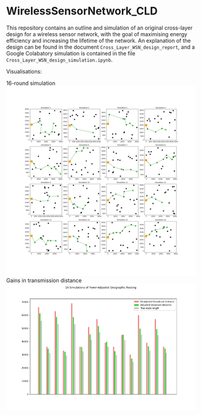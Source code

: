 # WirelessSensorNetwork_CLD
This repository contains an outline and simulation of an original cross-layer design for a wireless sensor network, with the goal of maximising energy efficiency and increasing the lifetime of the network. An explanation of the design can be found in the document `Cross_Layer_WSN_design_report`, and a Google Colabatory simulation is contained in the file `Cross_Layer_WSN_design_simulation.ipynb`. 

Visualisations: 

16-round simulation
![simulation](https://github.com/babsyco/WirelessSensorNetwork_CLD/blob/main/ELEC5514_simulation_output.png)
Gains in transmission distance
![distance_gains](https://github.com/babsyco/WirelessSensorNetwork_CLD/blob/main/ELEC5514_summary_data.png)
